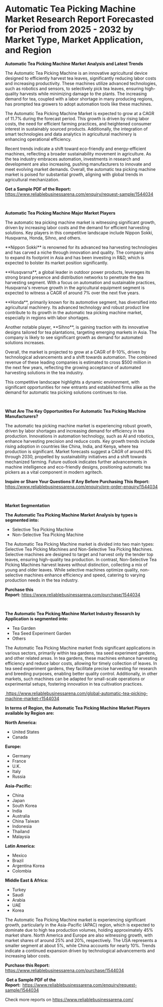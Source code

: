 <p><h1>Automatic Tea Picking Machine Market Research Report Forecasted for Period from 2025 -  2032 by Market Type, Market Application, and Region</h1></p><p><strong>Automatic Tea Picking Machine Market Analysis and Latest Trends</strong></p>
<p><p>The Automatic Tea Picking Machine is an innovative agricultural device designed to efficiently harvest tea leaves, significantly reducing labor costs and increasing productivity. These machines utilize advanced technologies, such as robotics and sensors, to selectively pick tea leaves, ensuring high-quality harvests while minimizing damage to the plants. The increasing demand for tea, coupled with a labor shortage in many producing regions, has prompted tea growers to adopt automation tools like these machines.</p><p>The Automatic Tea Picking Machine Market is expected to grow at a CAGR of 11.7% during the forecast period. This growth is driven by rising labor costs, the need for efficient farming practices, and heightened consumer interest in sustainably sourced products. Additionally, the integration of smart technologies and data analytics in agricultural machinery is enhancing operational efficiency. </p><p>Recent trends indicate a shift toward eco-friendly and energy-efficient machines, reflecting a broader sustainability movement in agriculture. As the tea industry embraces automation, investments in research and development are also increasing, pushing manufacturers to innovate and meet evolving market demands. Overall, the automatic tea picking machine market is poised for substantial growth, aligning with global trends in agricultural mechanization.</p></p>
<p><strong>Get a Sample PDF of the Report:&nbsp;</strong> <a href="https://www.reliablebusinessarena.com/enquiry/request-sample/1544034?utm_campaign=2630&utm_medium=2&utm_source=Github&utm_content=ia&utm_term=11042025&utm_id=automatic-tea-picking-machine">https://www.reliablebusinessarena.com/enquiry/request-sample/1544034</a></p>
<p>&nbsp;</p>
<p><strong>Automatic Tea Picking Machine Major Market Players</strong></p>
<p><p>The automatic tea picking machine market is witnessing significant growth, driven by increasing labor costs and the demand for efficient harvesting solutions. Key players in this competitive landscape include Nippon Sokki, Husqvarna, Honda, Sihno, and others.</p><p>**Nippon Sokki** is renowned for its advanced tea harvesting technologies and has carved a niche through innovation and quality. The company aims to expand its footprint in Asia and has been investing in R&D, which is expected to bolster its market position significantly.</p><p>**Husqvarna**, a global leader in outdoor power products, leverages its strong brand presence and distribution networks to penetrate the tea harvesting segment. With a focus on automation and sustainable practices, Husqvarna's revenue growth in the agricultural equipment segment is expected to witness a CAGR of around 7% over the next five years.</p><p>**Honda**, primarily known for its automotive segment, has diversified into agricultural machinery. Its advanced technology and robust product line contribute to its growth in the automatic tea picking machine market, especially in regions with labor shortages.</p><p>Another notable player, **Sihno**, is gaining traction with its innovative designs tailored for tea plantations, targeting emerging markets in Asia. The company is likely to see significant growth as demand for automated solutions increases.</p><p>Overall, the market is projected to grow at a CAGR of 8-10%, driven by technological advancements and a shift towards automation. The combined revenue of these leading companies is estimated to cross $500 million in the next few years, reflecting the growing acceptance of automated harvesting solutions in the tea industry.</p><p>This competitive landscape highlights a dynamic environment, with significant opportunities for new entrants and established firms alike as the demand for automatic tea picking solutions continues to rise.</p></p>
<p>&nbsp;</p>
<p><strong>What Are The Key Opportunities For Automatic Tea Picking Machine Manufacturers?</strong></p>
<p><p>The automatic tea picking machine market is experiencing robust growth, driven by labor shortages and increasing demand for efficiency in tea production. Innovations in automation technology, such as AI and robotics, enhance harvesting precision and reduce costs. Key growth trends include rising adoption in countries like China, India, and Kenya, where tea production is significant. Market forecasts suggest a CAGR of around 8% through 2030, propelled by sustainability initiatives and a shift towards mechanized farming. Future outlook indicates further advancements in machine intelligence and eco-friendly designs, positioning automatic tea pickers as a vital component in modern agritech.</p></p>
<p><strong>Inquire or Share Your Questions If Any Before Purchasing This Report:</strong> <a href="https://www.reliablebusinessarena.com/enquiry/pre-order-enquiry/1544034?utm_campaign=2630&utm_medium=2&utm_source=Github&utm_content=ia&utm_term=11042025&utm_id=automatic-tea-picking-machine">https://www.reliablebusinessarena.com/enquiry/pre-order-enquiry/1544034</a></p>
<p>&nbsp;</p>
<p><strong>Market Segmentation</strong></p>
<p><strong>The Automatic Tea Picking Machine Market Analysis by types is segmented into:</strong></p>
<p><ul><li>Selective Tea Picking Machine</li><li>Non-Selective Tea Picking Machine</li></ul></p>
<p><p>The Automatic Tea Picking Machine market is divided into two main types: Selective Tea Picking Machines and Non-Selective Tea Picking Machines. Selective machines are designed to target and harvest only the tender top leaves, ensuring high-quality tea production. In contrast, Non-Selective Tea Picking Machines harvest leaves without distinction, collecting a mix of young and older leaves. While selective machines optimize quality, non-selective machines enhance efficiency and speed, catering to varying production needs in the tea industry.</p></p>
<p><strong>Purchase this Report:&nbsp;</strong><a href="https://www.reliablebusinessarena.com/purchase/1544034?utm_campaign=2630&utm_medium=2&utm_source=Github&utm_content=ia&utm_term=11042025&utm_id=automatic-tea-picking-machine">https://www.reliablebusinessarena.com/purchase/1544034</a></p>
<p>&nbsp;</p>
<p><strong>The Automatic Tea Picking Machine Market Industry Research by Application is segmented into:</strong></p>
<p><ul><li>Tea Garden</li><li>Tea Seed Experiment Garden</li><li>Others</li></ul></p>
<p><p>The Automatic Tea Picking Machine market finds significant applications in various sectors, primarily within tea gardens, tea seed experiment gardens, and other related areas. In tea gardens, these machines enhance harvesting efficiency and reduce labor costs, allowing for timely collection of leaves. In tea seed experiment gardens, they facilitate precise harvesting for research and breeding purposes, enabling better quality control. Additionally, in other markets, such machines can be adapted for small-scale operations or experimental setups, fostering innovation in tea cultivation practices.</p></p>
<p><a href="https://www.reliablebusinessarena.com/global-automatic-tea-picking-machine-market-r1544034?utm_campaign=2630&utm_medium=2&utm_source=Github&utm_content=ia&utm_term=11042025&utm_id=automatic-tea-picking-machine">&nbsp;https://www.reliablebusinessarena.com/global-automatic-tea-picking-machine-market-r1544034</a></p>
<p><strong>In terms of Region, the Automatic Tea Picking Machine Market Players available by Region are:</strong></p>
<p>
    <p> <strong> North America: </strong>
        <ul>
            <li>United States</li>
            <li>Canada</li>
        </ul>
        </p> 
    <p> <strong> Europe: </strong>
        <ul>
            <li>Germany</li>
            <li>France</li>
            <li>U.K.</li>
            <li>Italy</li>
            <li>Russia</li>
        </ul>
        </p> 
    <p> <strong> Asia-Pacific: </strong>
        <ul>
            <li>China</li>
            <li>Japan</li>
            <li>South Korea</li>
            <li>India</li>
            <li>Australia</li>
            <li>China Taiwan</li>
            <li>Indonesia</li>
            <li>Thailand</li>
            <li>Malaysia</li>
        </ul>
        </p> 
    <p> <strong> Latin America: </strong>
        <ul>
            <li>Mexico</li>
            <li>Brazil</li>
            <li>Argentina Korea</li>
            <li>Colombia</li>
        </ul>
        </p> 
    <p> <strong> Middle East & Africa: </strong>
        <ul>
            <li>Turkey</li>
            <li>Saudi</li>
            <li>Arabia</li>
            <li>UAE</li>
            <li>Korea</li>
        </ul>
    </p>
    </p>
<p><p>The Automatic Tea Picking Machine market is experiencing significant growth, particularly in the Asia-Pacific (APAC) region, which is expected to dominate due to high tea production volumes, holding approximately 45% market share. North America and Europe are also witnessing growth, with market shares of around 25% and 20%, respectively. The USA represents a smaller segment at about 5%, while China accounts for nearly 10%. Trends indicate a continued expansion driven by technological advancements and increasing labor costs.</p></p>
<p><strong>Purchase this Report: </strong><a href="https://www.reliablebusinessarena.com/purchase/1544034?utm_campaign=2630&utm_medium=2&utm_source=Github&utm_content=ia&utm_term=11042025&utm_id=automatic-tea-picking-machine">https://www.reliablebusinessarena.com/purchase/1544034</a></p>
<p>&nbsp;<strong>Get a Sample PDF of the Report:&nbsp;&nbsp;</strong><a href="https://www.reliablebusinessarena.com/enquiry/request-sample/1544034?utm_campaign=2630&utm_medium=2&utm_source=Github&utm_content=ia&utm_term=11042025&utm_id=automatic-tea-picking-machine">https://www.reliablebusinessarena.com/enquiry/request-sample/1544034</a></p>
<p><strong></strong></p>
<p>Check more reports on <a href="https://www.reliablebusinessarena.com/?utm_campaign=2630&utm_medium=2&utm_source=Github&utm_content=ia&utm_term=11042025&utm_id=automatic-tea-picking-machine">https://www.reliablebusinessarena.com/</a></p>